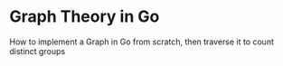 # Graph Theory in Go
How to implement a Graph in Go from scratch, then traverse it to count distinct groups 
